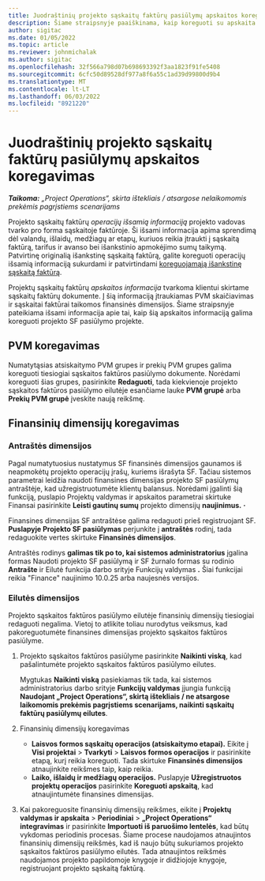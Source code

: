 ```yaml
---
title: Juodraštinių projekto sąskaitų faktūrų pasiūlymų apskaitos koregavimas
description: Šiame straipsnyje paaiškinama, kaip koreguoti su apskaita susijusią informaciją sąskaitos faktūros pasiūlymo projekte.
author: sigitac
ms.date: 01/05/2022
ms.topic: article
ms.reviewer: johnmichalak
ms.author: sigitac
ms.openlocfilehash: 32f566a798d07b698693392f3aa1823f91fe5408
ms.sourcegitcommit: 6cfc50d89528df977a8f6a55c1ad39d99800d9b4
ms.translationtype: MT
ms.contentlocale: lt-LT
ms.lasthandoff: 06/03/2022
ms.locfileid: "8921220"
---
```

# <a name="correct-the-accounting-on-draft-project-invoice-proposals"></a>Juodraštinių projekto sąskaitų faktūrų pasiūlymų apskaitos koregavimas

_**Taikoma:** „Project Operations“, skirta ištekliais / atsargose nelaikomomis prekėmis pagrįstiems scenarijams_

Projekto sąskaitų faktūrų *operacijų išsamią informaciją* projekto vadovas tvarko pro forma sąskaitoje faktūroje. Ši išsami informacija apima sprendimą dėl valandų, išlaidų, medžiagų ar etapų, kuriuos reikia įtraukti į sąskaitą faktūrą, tarifus ir avanso bei išankstinio apmokėjimo sumų taikymą. Patvirtinę originalią išankstinę sąskaitą faktūrą, galite koreguoti operacijų išsamią informaciją sukurdami ir patvirtindami [koreguojamąją išankstinę sąskaitą faktūrą](../proforma-invoicing/corrective-invoices.md).

Projektų sąskaitų faktūrų *apskaitos informacija* tvarkoma klientui skirtame sąskaitų faktūrų dokumente. Į šią informaciją įtraukiamas PVM skaičiavimas ir sąskaitai faktūrai taikomos finansinės dimensijos. Šiame straipsnyje pateikiama išsami informacija apie tai, kaip šią apskaitos informaciją galima koreguoti projekto SF pasiūlymo projekte.

## <a name="adjust-sales-tax"></a>PVM koregavimas

Numatytąsias atsiskaitymo PVM grupes ir prekių PVM grupes galima koreguoti tiesiogiai sąskaitos faktūros pasiūlymo dokumente. Norėdami koreguoti šias grupes, pasirinkite **Redaguoti**, tada kiekvienoje projekto sąskaitos faktūros pasiūlymo eilutėje esančiame lauke **PVM grupė** arba **Prekių PVM grupė** įveskite naują reikšmę.

## <a name="adjust-financial-dimensions"></a>Finansinių dimensijų koregavimas

### <a name="header-dimensions"></a>Antraštės dimensijos

Pagal numatytuosius nustatymus SF finansinės dimensijos gaunamos iš neapmokėtų projekto operacijų įrašų, kuriems išrašyta SF. Tačiau sistemos parametrai leidžia naudoti finansines dimensijas projekto SF pasiūlymų antraštėje, kad užregistruotumėte klientų balansus. Norėdami įgalinti šią funkciją, puslapio Projektų valdymas ir apskaitos parametrai skirtuke Finansai pasirinkite **Leisti gautinų sumų** projekto dimensijų **naujinimus.** **·**

Finansines dimensijas SF antraštėse galima redaguoti prieš registruojant SF. **Puslapyje Projekto SF pasiūlymas** perjunkite į **antraštės** rodinį, tada redaguokite vertes skirtuke **Finansinės dimensijos**.

Antraštės rodinys **galimas tik po to, kai sistemos administratorius** įgalina formas Naudoti projekto SF pasiūlymą ir SF žurnalo formas su rodinio **Antrašte** ir Eilutė funkcija darbo srityje Funkcijų valdymas **.** Šiai funkcijai reikia "Finance" naujinimo 10.0.25 arba naujesnės versijos.

### <a name="line-dimensions"></a>Eilutės dimensijos

Projekto sąskaitos faktūros pasiūlymo eilutėje finansinių dimensijų tiesiogiai redaguoti negalima. Vietoj to atlikite toliau nurodytus veiksmus, kad pakoreguotumėte finansines dimensijas projekto sąskaitos faktūros pasiūlyme.

1. Projekto sąskaitos faktūros pasiūlyme pasirinkite **Naikinti viską**, kad pašalintumėte projekto sąskaitos faktūros pasiūlymo eilutes.

    Mygtukas **Naikinti viską** pasiekiamas tik tada, kai sistemos administratorius darbo srityje **Funkcijų valdymas** įjungia funkciją **Naudojant „Project Operations“, skirtą ištekliais / ne atsargose laikomomis prekėmis pagrįstiems scenarijams, naikinti sąskaitų faktūrų pasiūlymų eilutes**.

2. Finansinių dimensijų koregavimas

    - **Laisvos formos sąskaitų operacijos (atsiskaitymo etapai).** Eikite į **Visi projektai** \> **Tvarkyti** \> **Laisvos formos operacijos** ir pasirinkite etapą, kurį reikia koreguoti. Tada skirtuke **Finansinės dimensijos** atnaujinkite reikšmes taip, kaip reikia.
    - **Laiko, išlaidų ir medžiagų operacijos.** Puslapyje **Užregistruotos projektų operacijos** pasirinkite **Koreguoti apskaitą**, kad atnaujintumėte finansines dimensijas.

3. Kai pakoreguosite finansinių dimensijų reikšmes, eikite į **Projektų valdymas ir apskaita** \> **Periodiniai** \> **„Project Operations“ integravimas** ir pasirinkite **Importuoti iš paruošimo lentelės**, kad būtų vykdomas periodinis procesas. Šiame procese naudojamos atnaujintos finansinių dimensijų reikšmės, kad iš naujo būtų sukuriamos projekto sąskaitos faktūros pasiūlymo eilutės. Tada atnaujintos reikšmės naudojamos projekto papildomoje knygoje ir didžiojoje knygoje, registruojant projekto sąskaitą faktūrą.
